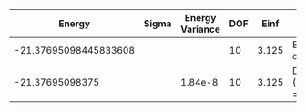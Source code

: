 | Energy                | Sigma | Energy Variance | DOF | Einf  | Method                   | Reference |
|-----------------------|-------|-----------------|-----|-------|--------------------------|-----------|
| -21.37695098445833608 |       |                 | 10  | 3.125 | Exact diagonalization    | [code](https://github.com/varbench/methods/blob/main/scripts/Hubbard/square_16_P_5_2/ed_lattice_symmetries.sh) |
| -21.37695098375       |       | 1.84e-8         | 10  | 3.125 | DMRG (MaxBondDim = 7000) | [code](https://github.com/varbench/methods/blob/main/programs/dmrg_itensors_hubbard/Hubbard/square_16_P_5_2.jl) |
